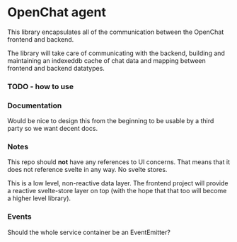 # OpenChat agent

This library encapsulates all of the communication between the OpenChat frontend and backend.

The library will take care of communicating with the backend, building and maintaining an indexeddb cache
of chat data and mapping between frontend and backend datatypes.

### TODO - how to use

### Documentation

Would be nice to design this from the beginning to be usable by a third party so we want decent docs.

### Notes

This repo should **not** have any references to UI concerns. That means that it does not reference svelte in any way. No svelte stores.

This is a low level, non-reactive data layer. The frontend project will provide a reactive svelte-store layer on top (with the hope that that too
will become a higher level library).

### Events

Should the whole service container be an EventEmitter?
